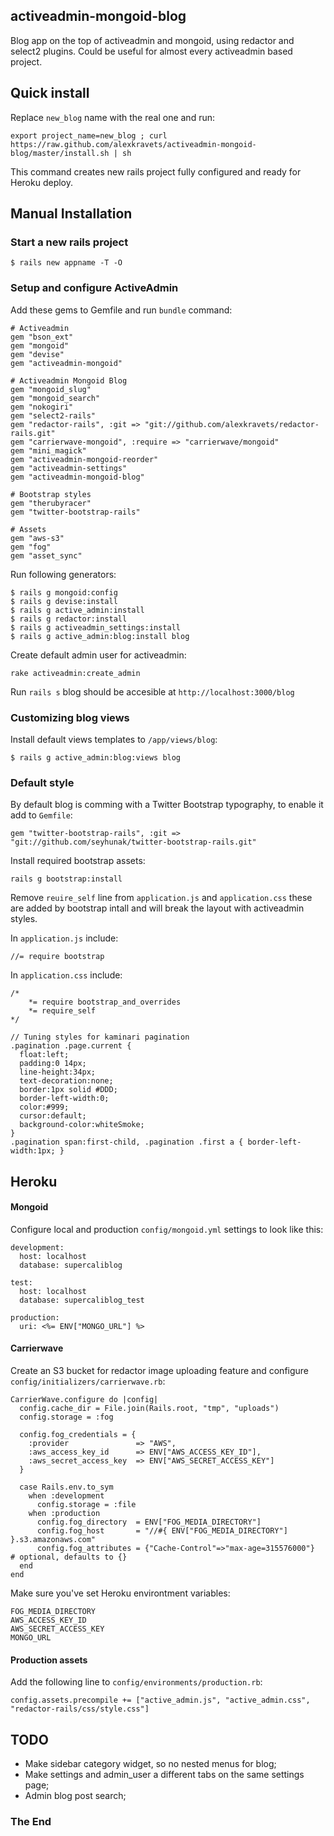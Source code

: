 ## activeadmin-mongoid-blog

Blog app on the top of activeadmin and mongoid, using redactor and select2 plugins. Could be useful for almost every activeadmin based project.


## Quick install

Replace `new_blog` name with the real one and run:

    export project_name=new_blog ; curl https://raw.github.com/alexkravets/activeadmin-mongoid-blog/master/install.sh | sh

This command creates new rails project fully configured and ready for Heroku deploy.


## Manual Installation

### Start a new rails project

    $ rails new appname -T -O

### Setup and configure ActiveAdmin

Add these gems to Gemfile and run `bundle` command:

    # Activeadmin
    gem "bson_ext"
    gem "mongoid"
    gem "devise"
    gem "activeadmin-mongoid"

    # Activeadmin Mongoid Blog
    gem "mongoid_slug"
    gem "mongoid_search"
    gem "nokogiri"
    gem "select2-rails"
    gem "redactor-rails", :git => "git://github.com/alexkravets/redactor-rails.git"
    gem "carrierwave-mongoid", :require => "carrierwave/mongoid"
    gem "mini_magick"
    gem "activeadmin-mongoid-reorder"
    gem "activeadmin-settings"
    gem "activeadmin-mongoid-blog"

    # Bootstrap styles
    gem "therubyracer"
    gem "twitter-bootstrap-rails"

    # Assets
    gem "aws-s3"
    gem "fog"
    gem "asset_sync"

Run following generators:

    $ rails g mongoid:config
    $ rails g devise:install
    $ rails g active_admin:install
    $ rails g redactor:install
    $ rails g activeadmin_settings:install
    $ rails g active_admin:blog:install blog

Create default admin user for activeadmin:

    rake activeadmin:create_admin

Run `rails s` blog should be accesible at `http://localhost:3000/blog`

### Customizing blog views

Install default views templates to `/app/views/blog`:

    $ rails g active_admin:blog:views blog

### Default style

By default blog is comming with a Twitter Bootstrap typography, to enable it add to `Gemfile`:

    gem "twitter-bootstrap-rails", :git => "git://github.com/seyhunak/twitter-bootstrap-rails.git"

Install required bootstrap assets:

    rails g bootstrap:install

Remove `reuire_self` line from `application.js` and `application.css` these are added by bootstrap intall and will break the layout with activeadmin styles.

In `application.js` include:

    //= require bootstrap

In `application.css` include:

    /*
        *= require bootstrap_and_overrides
        *= require_self
    */

    // Tuning styles for kaminari pagination
    .pagination .page.current {
      float:left;
      padding:0 14px;
      line-height:34px;
      text-decoration:none;
      border:1px solid #DDD;
      border-left-width:0;
      color:#999;
      cursor:default;
      background-color:whiteSmoke;
    }
    .pagination span:first-child, .pagination .first a { border-left-width:1px; }


## Heroku

#### Mongoid

Configure local and production `config/mongoid.yml` settings to look like this:

    development:
      host: localhost
      database: supercaliblog

    test:
      host: localhost
      database: supercaliblog_test

    production:
      uri: <%= ENV["MONGO_URL"] %>

#### Carrierwave

Create an S3 bucket for redactor image uploading feature and configure `config/initializers/carrierwave.rb`:

    CarrierWave.configure do |config|
      config.cache_dir = File.join(Rails.root, "tmp", "uploads")
      config.storage = :fog

      config.fog_credentials = {
        :provider               => "AWS",
        :aws_access_key_id      => ENV["AWS_ACCESS_KEY_ID"],
        :aws_secret_access_key  => ENV["AWS_SECRET_ACCESS_KEY"]
      }

      case Rails.env.to_sym
        when :development
          config.storage = :file
        when :production
          config.fog_directory  = ENV["FOG_MEDIA_DIRECTORY"]
          config.fog_host       = "//#{ ENV["FOG_MEDIA_DIRECTORY"] }.s3.amazonaws.com"
          config.fog_attributes = {"Cache-Control"=>"max-age=315576000"}  # optional, defaults to {}
      end
    end

Make sure you've set Heroku environtment variables:

    FOG_MEDIA_DIRECTORY
    AWS_ACCESS_KEY_ID
    AWS_SECRET_ACCESS_KEY
    MONGO_URL

#### Production assets

Add the following line to `config/environments/production.rb`:

    config.assets.precompile += ["active_admin.js", "active_admin.css", "redactor-rails/css/style.css"]


## TODO

- Make sidebar category widget, so no nested menus for blog;
- Make settings and admin_user a different tabs on the same settings page;
- Admin blog post search;

### The End
